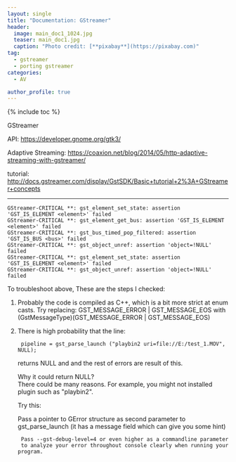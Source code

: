```yaml
---
layout: single
title: "Documentation: GStreamer"
header:
  image: main_doc1_1024.jpg
  teaser: main_doc1.jpg
  caption: "Photo credit: [**pixabay**](https://pixabay.com)"
tag: 
  - gstreamer
  - porting gstreamer
categories: 
  - AV

author_profile: true
---
```


{% include toc %}

GStreamer

API:
https://developer.gnome.org/gtk3/

Adaptive Streaming: 
https://coaxion.net/blog/2014/05/http-adaptive-streaming-with-gstreamer/

tutorial: 
http://docs.gstreamer.com/display/GstSDK/Basic+tutorial+2%3A+GStreamer+concepts

-------------------------------

	GStreamer-CRITICAL **: gst_element_set_state: assertion 'GST_IS_ELEMENT <element>' failed
	GStreamer-CRITICAL **: gst_element_get_bus: assertion 'GST_IS_ELEMENT <element>' failed
	GStreamer-CRITICAL **: gst_bus_timed_pop_filtered: assertion 'GST_IS_BUS <bus>' failed
	GStreamer-CRITICAL **: gst_object_unref: assertion 'object=!NULL' failed
	GStreamer-CRITICAL **: gst_element_set_state: assertion 'GST_IS_ELEMENT <element>' failed
	GStreamer-CRITICAL **: gst_object_unref: assertion 'object=!NULL' failed

To troubleshoot above, These are the steps I checked:

1. Probably the code is compiled as C++, which is a bit more strict at enum casts. Try replacing: GST_MESSAGE_ERROR | GST_MESSAGE_EOS with (GstMessageType)(GST_MESSAGE_ERROR | GST_MESSAGE_EOS)


2. There is high probability that the line:

		pipeline = gst_parse_launch ("playbin2 uri=file://E:/test_1.MOV", NULL);

	returns NULL and and the rest of errors are result of this. 

	Why it could return NULL? <br>
	There could be many reasons. For example, you might not installed plugin such as "playbin2". 

	Try this:

	Pass a pointer to GError structure as second parameter to gst_parse_launch (it has a message field which can give you some hint)

		Pass --gst-debug-level=4 or even higher as a commandline parameter
		to analyze your error throughout console clearly when running your program. 
		 

